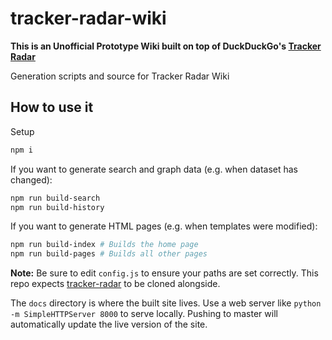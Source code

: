 # tracker-radar-wiki

**This is an Unofficial Prototype Wiki built on top of DuckDuckGo's [Tracker Radar](https://github.com/duckduckgo/tracker-radar)**

Generation scripts and source for Tracker Radar Wiki

## How to use it

Setup

```bash
npm i
```

If you want to generate search and graph data (e.g. when dataset has changed):

```bash
npm run build-search
npm run build-history
```

If you want to generate HTML pages (e.g. when templates were modified):

```bash
npm run build-index # Builds the home page
npm run build-pages # Builds all other pages
```

**Note:** Be sure to edit `config.js` to ensure your paths are set correctly. This repo expects [tracker-radar](https://github.com/duckduckgo/tracker-radar/) to be cloned alongside.

The `docs` directory is where the built site lives. Use a web server like `python -m SimpleHTTPServer 8000` to serve locally. Pushing to master
will automatically update the live version of the site.
